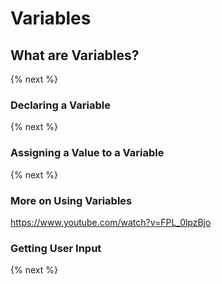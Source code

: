 # Variables

## What are Variables?



{% next %}

### Declaring a Variable


{% next %}

### Assigning a Value to a Variable


{% next %}
### More on Using Variables

https://www.youtube.com/watch?v=FPL_0lpzBjo

### Getting User Input


{% next %}
